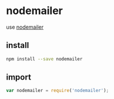 # nodemailer

use [nodemailer](https://github.com/andris9/Nodemailer)

## install

```bash
npm install --save nodemailer
```

## import

```javascript
var nodemailer = require('nodemailer');
```
